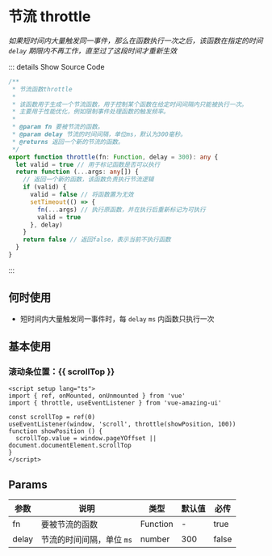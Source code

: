 # 节流 throttle

<BackTop />
<Watermark fullscreen content="Vue Amazing UI" />

*如果短时间内大量触发同一事件，那么在函数执行一次之后，该函数在指定的时间 `delay` 期限内不再工作，直至过了这段时间才重新生效*

::: details Show Source Code

```ts
/**
 * 节流函数throttle
 *
 * 该函数用于生成一个节流函数，用于控制某个函数在给定时间间隔内只能被执行一次。
 * 主要用于性能优化，例如限制事件处理函数的触发频率。
 *
 * @param fn 要被节流的函数。
 * @param delay 节流的时间间隔，单位ms，默认为300毫秒。
 * @returns 返回一个新的节流的函数。
 */
export function throttle(fn: Function, delay = 300): any {
  let valid = true // 用于标记函数是否可以执行
  return function (...args: any[]) {
    // 返回一个新的函数，该函数负责执行节流逻辑
    if (valid) {
      valid = false // 将函数置为无效
      setTimeout(() => {
        fn(...args) // 执行原函数，并在执行后重新标记为可执行
        valid = true
      }, delay)
    }
    return false // 返回false，表示当前不执行函数
  }
}
```

:::

## 何时使用

- 短时间内大量触发同一事件时，每 `delay` `ms` 内函数只执行一次

<script setup lang="ts">
import { ref, onMounted, onUnmounted } from 'vue'
import { throttle, useEventListener } from 'vue-amazing-ui'

const scrollTop = ref(0)
useEventListener(window, 'scroll', throttle(showPosition, 100))
function showPosition () {
  scrollTop.value = window.pageYOffset || document.documentElement.scrollTop
}
</script>

## 基本使用

<h3>滚动条位置：{{ scrollTop }}</h3>

```vue
<script setup lang="ts">
import { ref, onMounted, onUnmounted } from 'vue'
import { throttle, useEventListener } from 'vue-amazing-ui'

const scrollTop = ref(0)
useEventListener(window, 'scroll', throttle(showPosition, 100))
function showPosition () {
  scrollTop.value = window.pageYOffset || document.documentElement.scrollTop
}
</script>
```

## Params

参数 | 说明 | 类型 | 默认值 | 必传
-- | -- | -- | -- | --
fn | 要被节流的函数 | Function | - | true
delay | 节流的时间间隔，单位 `ms` | number | 300 | false

